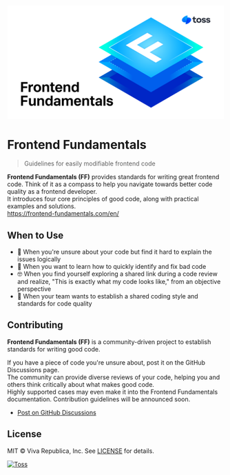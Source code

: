 ![Frontend Fundamentals](./images/ff-meta.png)

# Frontend Fundamentals

> Guidelines for easily modifiable frontend code

**Frontend Fundamentals (FF)** provides standards for writing great frontend code. Think of it as a compass to help you navigate towards better code quality as a frontend developer.  
It introduces four core principles of good code, along with practical examples and solutions.  
https://frontend-fundamentals.com/en/

## When to Use

- 🦨 When you're unsure about your code but find it hard to explain the issues logically
- 👀 When you want to learn how to quickly identify and fix bad code
- 🤓 When you find yourself exploring a shared link during a code review and realize, "This is exactly what my code looks like," from an objective perspective
- 👥 When your team wants to establish a shared coding style and standards for code quality

## Contributing

**Frontend Fundamentals (FF)** is a community-driven project to establish standards for writing good code.

If you have a piece of code you're unsure about, post it on the GitHub Discussions page.  
The community can provide diverse reviews of your code, helping you and others think critically about what makes good code.  
Highly supported cases may even make it into the Frontend Fundamentals documentation. Contribution guidelines will be announced soon.

- [Post on GitHub Discussions](https://github.com/toss/frontend-fundamentals/discussions)

## License

MIT © Viva Republica, Inc. See [LICENSE](./LICENSE.md) for details.

<a title="Toss" href="https://toss.im">
  <picture>
    <source media="(prefers-color-scheme: dark)" srcset="https://static.toss.im/logos/png/4x/logo-toss-reverse.png">
    <img alt="Toss" src="https://static.toss.im/logos/png/4x/logo-toss.png" width="100">
  </picture>
</a>
